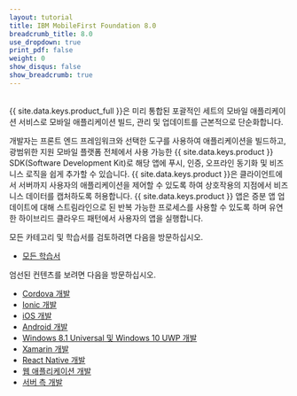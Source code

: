 ```yaml
---
layout: tutorial
title: IBM MobileFirst Foundation 8.0
breadcrumb_title: 8.0
use_dropdown: true
print_pdf: false
weight: 0
show_disqus: false
show_breadcrumb: true
---
```

<!-- NLS_CHARSET=UTF-8 -->
<br>
{{ site.data.keys.product_full }}은 미리 통합된 포괄적인 세트의 모바일 애플리케이션 서비스로 모바일 애플리케이션 빌드, 관리 및 업데이트를 근본적으로 단순화합니다.

개발자는 프론트 엔드 프레임워크와 선택한 도구를 사용하여 애플리케이션을 빌드하고, 광범위한 지원 모바일 플랫폼 전체에서 사용 가능한 {{ site.data.keys.product }} SDK(Software Development Kit)로 해당 앱에 푸시, 인증, 오프라인 동기화 및 비즈니스 로직을 쉽게 추가할 수 있습니다. {{ site.data.keys.product }}은 클라이언트에서 서버까지 사용자의 애플리케이션을 제어할 수 있도록 하여 상호작용의 지점에서 비즈니스 데이터를 캡처하도록 허용합니다. {{ site.data.keys.product }} 앱은 증분 앱 업데이트에 대해 스트림라인으로 된 반복 가능한 프로세스를 사용할 수 있도록 하며 유연한 하이브리드 클라우드 패턴에서 사용자의 앱을 실행합니다.

모든 카테고리 및 학습서를 검토하려면 다음을 방문하십시오.

* [모든 학습서](all-tutorials/)

엄선된 컨텐츠를 보려면 다음을 방문하십시오.

* [Cordova 개발](cordova-tutorials/)
* [Ionic 개발](ionic-tutorials/)
* [iOS 개발](ios-tutorials/)
* [Android 개발](android-tutorials/)
* [Windows 8.1 Universal 및 Windows 10 UWP 개발](windows-8-10-tutorials/)
* [Xamarin 개발](xamarin-tutorials/)
* [React Native 개발](reactnative-tutorials/) 
* [웹 애플리케이션 개발](web-tutorials/)
* [서버 측 개발](server-side-tutorials/)
